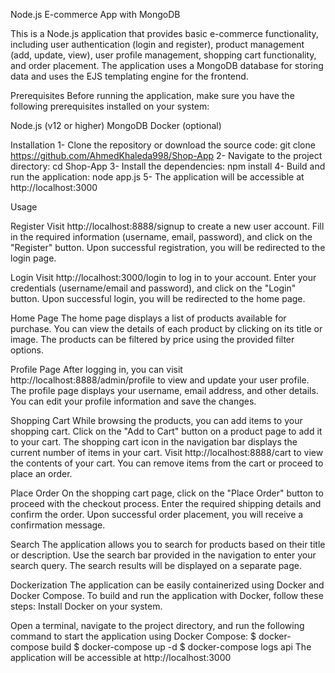 Node.js E-commerce App with MongoDB

This is a Node.js application that provides basic e-commerce functionality, including user authentication (login and register), product management (add, update, view), user profile management, shopping cart functionality, and order placement. The application uses a MongoDB database for storing data and uses the EJS templating engine for the frontend.

Prerequisites
Before running the application, make sure you have the following prerequisites installed on your system:

Node.js (v12 or higher)
MongoDB
Docker (optional)

Installation
1- Clone the repository or download the source code: git clone https://github.com/AhmedKhaleda998/Shop-App
2- Navigate to the project directory: cd Shop-App
3- Install the dependencies: npm install
4- Build and run the application: node app.js
5- The application will be accessible at http://localhost:3000

Usage

Register
Visit http://localhost:8888/signup to create a new user account.
Fill in the required information (username, email, password), and click on the "Register" button.
Upon successful registration, you will be redirected to the login page.

Login
Visit http://localhost:3000/login to log in to your account.
Enter your credentials (username/email and password), and click on the "Login" button.
Upon successful login, you will be redirected to the home page.

Home Page
The home page displays a list of products available for purchase.
You can view the details of each product by clicking on its title or image.
The products can be filtered by price using the provided filter options.

Profile Page
After logging in, you can visit http://localhost:8888/admin/profile to view and update your user profile.
The profile page displays your username, email address, and other details.
You can edit your profile information and save the changes.

Shopping Cart
While browsing the products, you can add items to your shopping cart.
Click on the "Add to Cart" button on a product page to add it to your cart.
The shopping cart icon in the navigation bar displays the current number of items in your cart.
Visit http://localhost:8888/cart to view the contents of your cart.
You can remove items from the cart or proceed to place an order.

Place Order
On the shopping cart page, click on the "Place Order" button to proceed with the checkout process.
Enter the required shipping details and confirm the order.
Upon successful order placement, you will receive a confirmation message.

Search
The application allows you to search for products based on their title or description.
Use the search bar provided in the navigation to enter your search query.
The search results will be displayed on a separate page.

Dockerization
The application can be easily containerized using Docker and Docker Compose. To build and run the application with Docker, follow these steps:
Install Docker on your system.

Open a terminal, navigate to the project directory, and run the following command to start the application using Docker Compose:
$ docker-compose build
$ docker-compose up -d
$ docker-compose logs api
The application will be accessible at http://localhost:3000
